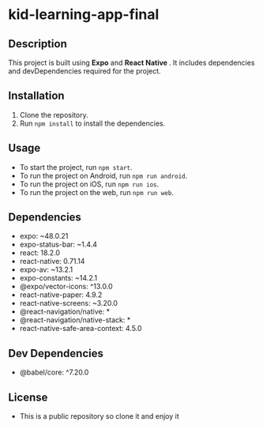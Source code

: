 # kid-learning-app-final

## Description

This project is built using <b>Expo</b> and <strong>React Native </strong>. It includes dependencies and devDependencies required for the project.

## Installation

1. Clone the repository.
2. Run `npm install` to install the dependencies.

## Usage

- To start the project, run `npm start`.
- To run the project on Android, run `npm run android`.
- To run the project on iOS, run `npm run ios`.
- To run the project on the web, run `npm run web`.

## Dependencies

- expo: ~48.0.21
- expo-status-bar: ~1.4.4
- react: 18.2.0
- react-native: 0.71.14
- expo-av: ~13.2.1
- expo-constants: ~14.2.1
- @expo/vector-icons: ^13.0.0
- react-native-paper: 4.9.2
- react-native-screens: ~3.20.0
- @react-navigation/native: *
- @react-navigation/native-stack: *
- react-native-safe-area-context: 4.5.0

## Dev Dependencies

- @babel/core: ^7.20.0

## License
- This is a public repository so clone it and enjoy it
